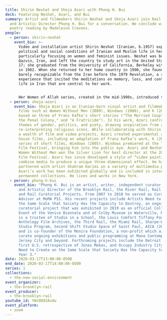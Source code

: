 ```yaml
---
title: Shirin Neshat and Shoja Azari with Phong H. Bui
deck: Featuring Neshat, Azari, and Bui
summary: Artist and filmmakers Shirin Neshat and Shoja Azari join Rail Publisher
  and Artistic Director Phong H. Bui for a conversation. We conclude with a
  poetry reading by Madeleine Cravens.
people:
  - person: shirin-neshat
    event_bio: >-
      Video and installation artist Shirin Neshat (Iranian, b.1957) explores the
      political and social conditions of Iranian and Muslim life in her works,
      particularly focusing on women and feminist issues. Neshat was born in
      Qazvin, Iran, and left the country to study art in the United States at
      17; she graduated from the University of California, Berkeley with an MFA
      in 1982. When she returned to her home country in 1990, she found it
      barely recognizable from the Iran before the 1979 Revolution, a shocking
      experience that incited the meditations on memory, loss, and contemporary
      life in Iran that are central to her work.


      Her Women of Allah series, created in the mid-1990s, introduced the hallmark themes of her pieces through which she examines conditions of male, female, public, private, religious, political, and secular identities in both Iranian and Western cultures. Her videos, installations, and photographs have received great international critical acclaim outside of Iran. In 2019, The Broad Museum, Los Angeles, presented Shirin Neshat: I Will Greet the Sun Again, a survey of 25 years of the artist's work, and her current exhibit Shirin Neshat: Land of Dreams at Gladstone Gallery, New York, is on view through February 27, 2021. Neshat currently lives and works in New York.
  - person: shoja-azari
    event_bio: Shoja Azari is an Iranian-born visual artist and filmmaker known for
      films such as Women Without Men (2009), Windows (2006), and K (2002),
      based on three of Franz Kafka's short stories ("The Married Couple," "In
      the Penal Colony," and "A Fratricide"). In his work, Azari confronts broad
      themes of gender, politics, and piety, drawing inspiration from and
      re-interpreting religious icons. While collaborating with Shirin Neshat on
      a wealth of film and video projects, Azari created experimental and art
      house films, including an adaptation of Franz Kafka’s work, K (2000) and a
      series of short films, Windows (2005). Windows premiered at the Tribeca
      Film Festival, bringing him into the public eye. Azari and Neshat’s film
      Women Without Men won the Silver Lion for best director at the 2009 Venice
      Film Festival. Azari has since developed a style of “video paintings” that
      combine media to produce a unique three-dimensional effect. He has
      partnered with artist Shahram Karimi on a variety of multimedia projects.
      Azari’s work has been exhibited globally and is included in international
      permanent collections. He lives and works in New York.
  - person: phong-h-bui
    event_bio: "Phong H. Bui is an artist, writer, independent curator, Publisher
      and Artistic Director of the Brooklyn Rail, the River Rail, Rail Editions,
      and Rail Curatorial Projects. From 2007 to 2010 he served as Curatorial
      Advisor at MoMA PS1. His recent projects include Artists Need to Create on
      the Same Scale that Society Has the Capacity to Destroy, an ongoing
      curatorial project that was exhibited in 2019 as an official Collateral
      Event of the Venice Biennale and at Colby Museum in Waterville, Maine. He
      is a trustee of Studio in a School, the Louis Comfort Tiffany Foundation,
      Anthology Film Archives, the Third Rail, the Miami Rail, Sharpe-Walentas
      Studio Program, Second Shift Studio Space of Saint Paul, AICA (2007-2020),
      and is co-founder of the Monira Foundation, a non-profit which aims to
      curate ongoing exhibitions and public programming at Mana Contemporary in
      Jersey City and beyond. Forthcoming projects include the Detroit Rail, the
      first U.S. retrospective of Jonas Mekas, and Occupy Industry City: Artists
      Need to Create on the Same Scale that Society Has the Capacity to Destroy,
      Year 3."
date: 2020-03-17T13:00:00-0500
end_date: 2020-03-17T14:00:00-0500
series: 1
collections:
  - the-new-social-environment
event_organizer:
  - the-brooklyn-rail
event_producer:
  - the-brooklyn-rail
youtube_id: YWz0Q92Asdw
event_platform:
  - zoom
---
```

